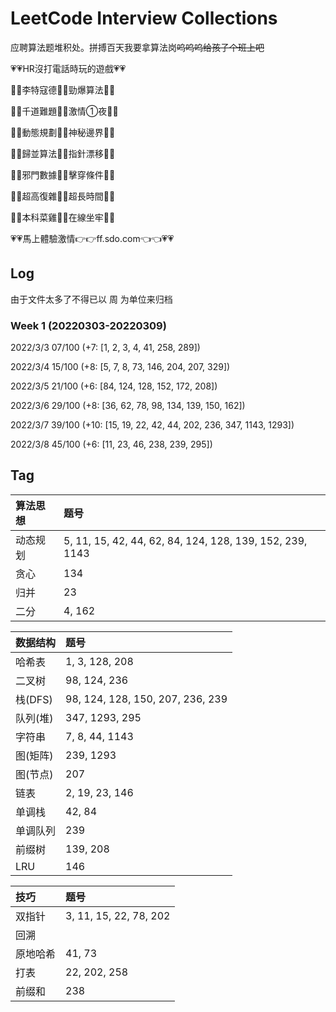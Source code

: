 # LeetCode Interview Collections

应聘算法题堆积处。拼搏百天我要拿算法岗~~呜呜呜给孩子个班上吧~~

💗💗HR沒打電話時玩的遊戲💗💗

🧡💛李特寇德💚💙勁爆算法💜🤎

💛💚千道難題💙💜激情①夜🤎🧡

💚💙動態規劃💜🤎神秘邊界🧡💛

💙💜歸並算法🤎🧡指針漂移💛💚

💜🤎邪門數據🧡💛擊穿條件💚💙

🤎🧡超高復雜💛💚超長時間💙💜

🧡💛本科菜雞💚💙在線坐牢💜🤎

💗💗馬上體驗激情👉👉ff.sdo.com👈👈💗💗

## Log

由于文件太多了不得已以 周 为单位来归档

### Week 1 (20220303-20220309)

2022/3/3 07/100 (+7: [1, 2, 3, 4, 41, 258, 289])

2022/3/4 15/100 (+8: [5, 7, 8, 73, 146, 204, 207, 329])

2022/3/5 21/100 (+6: [84, 124, 128, 152, 172, 208])

2022/3/6 29/100 (+8: [36, 62, 78, 98, 134, 139, 150, 162])

2022/3/7 39/100 (+10: [15, 19, 22, 42, 44, 202, 236, 347, 1143, 1293])

2022/3/8 45/100 (+6: [11, 23, 46, 238, 239, 295])

## Tag

| 算法思想 | 题号 |
| :--- | :--- |
| 动态规划 | 5, 11, 15, 42, 44, 62, 84, 124, 128, 139, 152, 239, 1143 |
| 贪心 | 134 |
| 归并 | 23 |
| 二分 | 4, 162 |

| 数据结构 | 题号 |
| :--- | :--- |
| 哈希表 | 1, 3, 128, 208 |
| 二叉树 | 98, 124, 236 |
| 栈(DFS) | 98, 124, 128, 150, 207, 236, 239 |
| 队列(堆) | 347, 1293, 295 |
| 字符串 | 7, 8, 44, 1143 |
| 图(矩阵) | 239, 1293 |
| 图(节点) | 207 |
| 链表 | 2, 19, 23, 146 |
| 单调栈 | 42, 84 |
| 单调队列 | 239 |
| 前缀树 | 139, 208 |
| LRU | 146 |

| 技巧 | 题号 |
| :--- | :--- |
| 双指针 | 3, 11, 15, 22, 78, 202 |
| 回溯 |  |
| 原地哈希 | 41, 73 |
| 打表 | 22, 202, 258 |
| 前缀和 | 238 |
